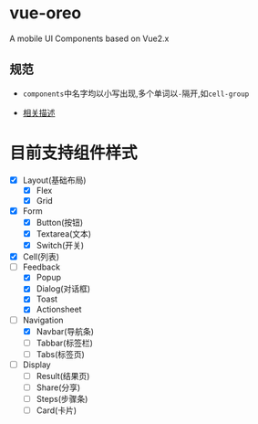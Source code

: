 # vue-oreo
A mobile UI Components based on Vue2.x 



## 规范

- `components`中名字均以小写出现,多个单词以`-`隔开,如`cell-group`

- [相关描述](./REMARK.md)

# 目前支持组件样式


- [x] Layout(基础布局)
    - [x] Flex
    - [x] Grid
- [x] Form
    - [x] Button(按钮)
    - [x] Textarea(文本)
    - [x] Switch(开关)
- [x] Cell(列表)
- [ ] Feedback
    - [x] Popup
    - [x] Dialog(对话框)    
    - [x] Toast
    - [x] Actionsheet
- [ ] Navigation
    - [x] Navbar(导航条)
    - [ ] Tabbar(标签栏)
    - [ ] Tabs(标签页)
- [ ] Display
    - [ ] Result(结果页)
    - [ ] Share(分享)
    - [ ] Steps(步骤条)
    - [ ] Card(卡片)